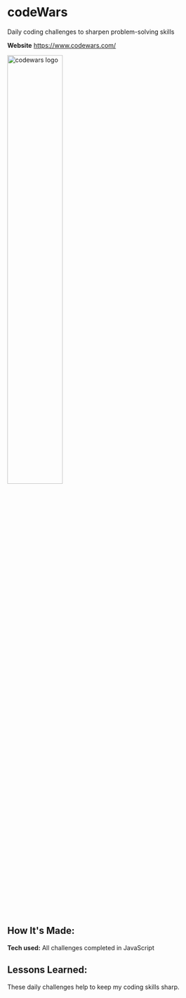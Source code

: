 # codeWars

Daily coding challenges to sharpen problem-solving skills

**Website** https://www.codewars.com/

<img alt="codewars logo" src="https://www.codewars.com/packs/assets/logo.61192cf7.svg" width=50%>

## How It's Made:

**Tech used:** All challenges completed in JavaScript

## Lessons Learned:

These daily challenges help to keep my coding skills sharp.
